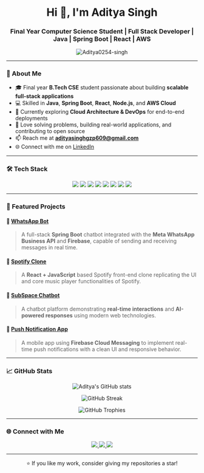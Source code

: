 <h1 align="center">Hi 👋, I'm Aditya Singh</h1>
<h3 align="center">Final Year Computer Science Student | Full Stack Developer | Java | Spring Boot | React | AWS</h3>

<p align="center">
  <img src="https://komarev.com/ghpvc/?username=Aditya0254-singh&label=Profile%20views&color=0e75b6&style=flat" alt="Aditya0254-singh" />
</p>

---

### 🚀 About Me
- 🎓 Final year **B.Tech CSE** student passionate about building **scalable full-stack applications**  
- 💻 Skilled in **Java**, **Spring Boot**, **React**, **Node.js**, and **AWS Cloud**  
- 🌱 Currently exploring **Cloud Architecture & DevOps** for end-to-end deployments  
- 🧠 Love solving problems, building real-world applications, and contributing to open source  
- 📫 Reach me at **[adityasinghgzp609@gmail.com](mailto:adityasinghgzp609@gmail.com)**  
- 🌐 Connect with me on [LinkedIn](https://www.linkedin.com/in/aditya-singh-baa980257)

---

### 🛠️ Tech Stack

<p align="center">
  <img src="https://img.shields.io/badge/Java-%23ED8B00.svg?style=for-the-badge&logo=java&logoColor=white" />
  <img src="https://img.shields.io/badge/JavaScript-F7DF1E.svg?style=for-the-badge&logo=javascript&logoColor=black" />
  <img src="https://img.shields.io/badge/React-20232A?style=for-the-badge&logo=react&logoColor=61DAFB" />
  <img src="https://img.shields.io/badge/Node.js-339933?style=for-the-badge&logo=nodedotjs&logoColor=white" />
  <img src="https://img.shields.io/badge/Spring_Boot-6DB33F?style=for-the-badge&logo=springboot&logoColor=white" />
  <img src="https://img.shields.io/badge/AWS-232F3E?style=for-the-badge&logo=amazonaws&logoColor=white" />
  <img src="https://img.shields.io/badge/Firebase-FFCA28?style=for-the-badge&logo=firebase&logoColor=black" />
  <img src="https://img.shields.io/badge/MySQL-4479A1.svg?style=for-the-badge&logo=mysql&logoColor=white" />
</p>

---

### 🌟 Featured Projects

#### 🧠 [WhatsApp Bot](https://github.com/Aditya0254-singh/WhatsAppBot)
> A full-stack **Spring Boot** chatbot integrated with the **Meta WhatsApp Business API** and **Firebase**, capable of sending and receiving messages in real time.

#### 🎵 [Spotify Clone](https://github.com/Aditya0254-singh/spotify_clone)
> A **React + JavaScript** based Spotify front-end clone replicating the UI and core music player functionalities of Spotify.

#### 💬 [SubSpace Chatbot](https://github.com/Aditya0254-singh/SubSpace-chatbot)
> A chatbot platform demonstrating **real-time interactions** and **AI-powered responses** using modern web technologies.

#### 🔔 [Push Notification App](https://github.com/Aditya0254-singh/PushNotifApp)
> A mobile app using **Firebase Cloud Messaging** to implement real-time push notifications with a clean UI and responsive behavior.

---

### 📈 GitHub Stats

<p align="center">
  <img src="https://github-readme-stats.vercel.app/api?username=Aditya0254-singh&show_icons=true&theme=radical" alt="Aditya's GitHub stats" />
</p>

<p align="center">
  <img src="https://github-readme-streak-stats.herokuapp.com/?user=Aditya0254-singh&theme=radical" alt="GitHub Streak" />
</p>

<p align="center">
  <img src="https://github-profile-trophy.vercel.app/?username=Aditya0254-singh&theme=onedark" alt="GitHub Trophies" />
</p>

---

### 🌐 Connect with Me

<p align="center">
  <a href="https://www.linkedin.com/in/aditya-singh-baa980257" target="_blank">
    <img src="https://img.shields.io/badge/LinkedIn-blue?style=for-the-badge&logo=linkedin" />
  </a>
  <a href="mailto:adityasinghgzp609@gmail.com">
    <img src="https://img.shields.io/badge/Email-D14836?style=for-the-badge&logo=gmail&logoColor=white" />
  </a>
  <a href="https://github.com/Aditya0254-singh" target="_blank">
    <img src="https://img.shields.io/badge/GitHub-100000?style=for-the-badge&logo=github&logoColor=white" />
  </a>
</p>

---

<p align="center">⭐ If you like my work, consider giving my repositories a star!</p>


